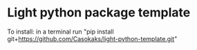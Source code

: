 # Light python package template

To install: in a terminal run "pip install git+https://github.com/Casokaks/light-python-template.git"
